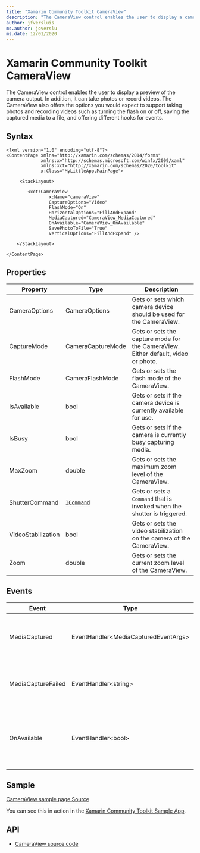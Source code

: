 ```yaml
---
title: "Xamarin Community Toolkit CameraView"
description: "The CameraView control enables the user to display a camera preview, take photos and record videos."
author: jfversluis
ms.author: joverslu
ms.date: 12/01/2020
---
```


# Xamarin Community Toolkit CameraView

The CameraView control enables the user to display a preview of the camera output. In addition, it can take photos or record videos. The CameraView also offers the options you would expect to support taking photos and recording videos such as turning the flash on or off, saving the captured media to a file, and offering different hooks for events.

## Syntax

```xaml
<?xml version="1.0" encoding="utf-8"?>
<ContentPage xmlns="http://xamarin.com/schemas/2014/forms"
             xmlns:x="http://schemas.microsoft.com/winfx/2009/xaml"
             xmlns:xct="http://xamarin.com/schemas/2020/toolkit"
             x:Class="MyLittleApp.MainPage">

     <StackLayout>

        <xct:CameraView
                x:Name="cameraView"
                CaptureOptions="Video"
                FlashMode="On"
                HorizontalOptions="FillAndExpand"
                MediaCaptured="CameraView_MediaCaptured"
                OnAvailable="CameraView_OnAvailable"
                SavePhotoToFile="True"
                VerticalOptions="FillAndExpand" />

    </StackLayout>

</ContentPage>
```

## Properties

|Property  |Type  |Description  |
|---------|---------|---------|
| CameraOptions | CameraOptions | Gets or sets which camera device should be used for the CameraView. |
| CaptureMode | CameraCaptureMode | Gets or sets the capture mode for the CameraView. Either default, video or photo. |
| FlashMode | CameraFlashMode | Gets or sets the flash mode of the CameraView. |
| IsAvailable | bool | Gets or sets if the camera device is currently available for use. |
| IsBusy | bool | Gets or sets if the camera is currently busy capturing media. |
| MaxZoom | double | Gets or sets the maximum zoom level of the CameraView. |
| ShutterCommand | [`ICommand`](xref:System.Windows.Input.ICommand) | Gets or sets a `Command` that is invoked when the shutter is triggered. |
| VideoStabilization | bool | Gets or sets the video stabilization on the camera of the CameraView. |
| Zoom | double | Gets or sets the current zoom level of the CameraView. |

## Events

| Event  |Type  |Description  |
|---------|---------|---------|
| MediaCaptured | EventHandler&lt;MediaCapturedEventArgs&gt; | Event that is triggered whenever media is captured successfully. |
| MediaCaptureFailed | EventHandler&lt;string&gt; | Event that is triggered whenever media capture failed. |
| OnAvailable | EventHandler&lt;bool&gt; | Event that is triggered whenever the selected camera device availability changes. |

## Sample

[CameraView sample page Source](https://github.com/xamarin/XamarinCommunityToolkit/blob/main/src/CommunityToolkit/Xamarin.CommunityToolkit.Sample/Pages/Views/CameraViewPage.xaml)

You can see this in action in the [Xamarin Community Toolkit Sample App](https://github.com/xamarin/XamarinCommunityToolkit).

## API

* [CameraView source code](https://github.com/xamarin/XamarinCommunityToolkit/tree/main/src/CommunityToolkit/Xamarin.CommunityToolkit/Views/CameraView)
